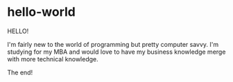 # hello-world
HELLO!

I'm fairly new to the world of programming but pretty computer savvy.  I'm studying for my MBA and would love to have my business knowledge merge with more technical knowledge.

The end!
